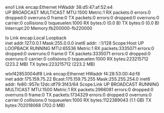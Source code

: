 eno1      Link encap:Ethernet  HWaddr 38:d5:47:af:52:e4  
          UP BROADCAST MULTICAST  MTU:1500  Metric:1
          RX packets:0 errors:0 dropped:0 overruns:0 frame:0
          TX packets:0 errors:0 dropped:0 overruns:0 carrier:0
          collisions:0 txqueuelen:1000 
          RX bytes:0 (0.0 B)  TX bytes:0 (0.0 B)
          Interrupt:20 Memory:fb200000-fb220000 

lo        Link encap:Local Loopback  
          inet addr:127.0.0.1  Mask:255.0.0.0
          inet6 addr: ::1/128 Scope:Host
          UP LOOPBACK RUNNING  MTU:65536  Metric:1
          RX packets:3335071 errors:0 dropped:0 overruns:0 frame:0
          TX packets:3335071 errors:0 dropped:0 overruns:0 carrier:0
          collisions:0 txqueuelen:1000 
          RX bytes:223215712 (223.2 MB)  TX bytes:223215712 (223.2 MB)

wlxf42853004df8 Link encap:Ethernet  HWaddr f4:28:53:00:4d:f8  
          inet addr:175.159.75.22  Bcast:175.159.75.255  Mask:255.255.254.0
          inet6 addr: fe80::957e:12dc:df79:3f43/64 Scope:Link
          UP BROADCAST RUNNING MULTICAST  MTU:1500  Metric:1
          RX packets:2966081 errors:0 dropped:0 overruns:0 frame:0
          TX packets:1734329 errors:0 dropped:0 overruns:0 carrier:0
          collisions:0 txqueuelen:1000 
          RX bytes:1122389043 (1.1 GB)  TX bytes:702018068 (702.0 MB)

